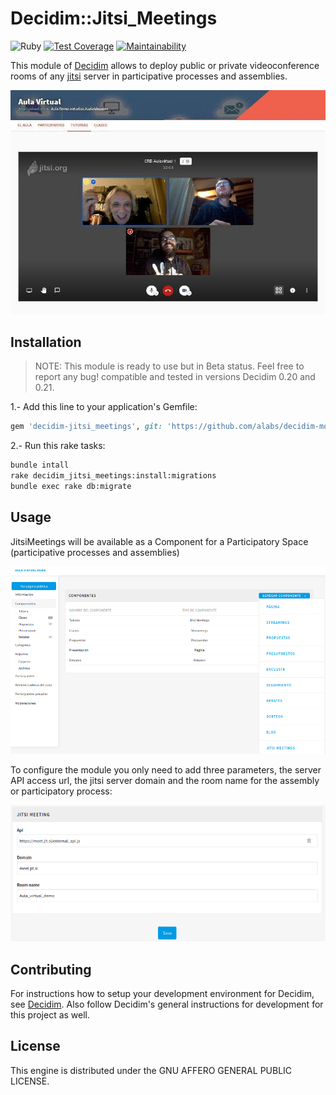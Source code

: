 # Decidim::Jitsi_Meetings
![Ruby](https://github.com/alabs/decidim-module-jitsi-videoconference/workflows/Ruby/badge.svg)
[![Test Coverage](https://api.codeclimate.com/v1/badges/49e514263509f74028c8/test_coverage)](https://codeclimate.com/github/alabs/decidim-module-jitsi-videoconference/test_coverage)
[![Maintainability](https://api.codeclimate.com/v1/badges/49e514263509f74028c8/maintainability)](https://codeclimate.com/github/alabs/decidim-module-jitsi-videoconference/maintainability)

This module of [Decidim](https://decidim.org/) allows to deploy public or private videoconference rooms of any [jitsi](https://meet.jit.si/) server in participative processes and assemblies.

![decidim-jitsimeetings](decidim-jitsi.jpg)

## Installation

> NOTE: This module is ready to use but in Beta status. Feel free to report any bug! compatible and tested in versions Decidim 0.20 and 0.21.

1.- Add this line to your application's Gemfile:

```ruby
gem 'decidim-jitsi_meetings', git: 'https://github.com/alabs/decidim-module-jitsi-meetings.git'
```

2.- Run this rake tasks:

```bash
bundle intall
rake decidim_jitsi_meetings:install:migrations
bundle exec rake db:migrate
```

## Usage

JitsiMeetings will be available as a Component for a Participatory Space (participative processes and assemblies)

![decidim-jitsi-deploy](module-jitsi-deploy.png)

To configure the module you only need to add three parameters, the server API access url, the jitsi server domain and the room name for the assembly or participatory process:

![decidim-jitsi-config](module-jitsi-config.png)

## Contributing

For instructions how to setup your development environment for Decidim, see [Decidim](https://github.com/decidim/decidim). Also follow Decidim's general instructions for development for this project as well.

## License

This engine is distributed under the GNU AFFERO GENERAL PUBLIC LICENSE.
